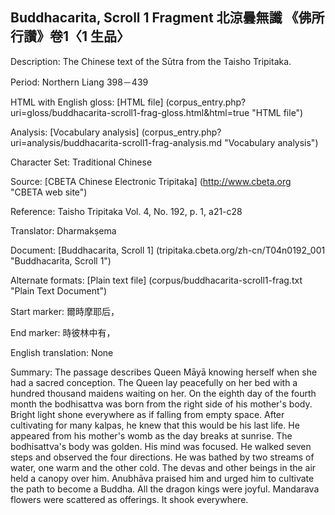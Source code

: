 ##  Buddhacarita, Scroll 1 Fragment 北涼曇無讖 《佛所行讚》卷1〈1 生品〉

Description: The Chinese text of the Sūtra from the Taisho Tripitaka.

Period: Northern Liang 398－439

HTML with English gloss: [HTML file] (corpus_entry.php?uri=gloss/buddhacarita-scroll1-frag-gloss.html&html=true "HTML file")

Analysis: [Vocabulary analysis] (corpus_entry.php?uri=analysis/buddhacarita-scroll1-frag-analysis.md "Vocabulary analysis")

Character Set: Traditional Chinese

Source: [CBETA Chinese Electronic Tripitaka] (http://www.cbeta.org "CBETA web site")

Reference: Taisho Tripitaka Vol. 4, No. 192, p. 1, a21-c28

Translator: Dharmakṣema

Document: [Buddhacarita, Scroll 1] (tripitaka.cbeta.org/zh-cn/T04n0192_001 "Buddhacarita, Scroll 1")

Alternate formats: [Plain text file] (corpus/buddhacarita-scroll1-frag.txt "Plain Text Document")

Start marker: 爾時摩耶后，

End marker: 時彼林中有，

English	translation: None

Summary: The passage describes Queen Māyā knowing herself when she had a sacred conception. The Queen lay peacefully on her
bed with a hundred thousand maidens waiting on her. On the eighth day of the fourth month the bodhisattva was born from
the right side of his mother's body. Bright light shone everywhere as if falling from empty space. After cultivating for
many kalpas, he knew that this would be his last life. He appeared from his mother's womb as the day breaks at sunrise.
The bodhisattva's body was golden. His mind was focused. He walked seven steps and observed the four directions.
He was bathed by two streams of water, one warm and the other cold. The devas and other beings in the air held a 
canopy over him.  Anubhāva praised him and urged him to cultivate the path to become a Buddha. All the dragon kings were
joyful. Mandarava flowers were scattered as offerings. It shook everywhere.

